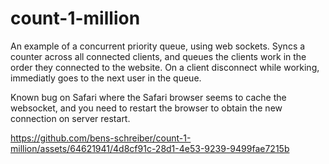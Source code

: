 # count-1-million 
An example of a concurrent priority queue, using web sockets.
Syncs a counter across all connected clients, and queues the clients work in the order they connected
to the website. On a client disconnect while working, immediatly goes to the next user in the queue.

Known bug on Safari where the Safari browser seems to cache the websocket, and you need to restart
the browser to obtain the new connection on server restart.

https://github.com/bens-schreiber/count-1-million/assets/64621941/4d8cf91c-28d1-4e53-9239-9499fae7215b

